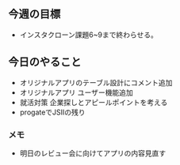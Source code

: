 ## 今週の目標
* インスタクローン課題6~9まで終わらせる。

## 今日のやること
* オリジナルアプリのテーブル設計にコメント追加
* オリジナルアプリ ユーザー機能追加
* 就活対策 企業探しとアピールポイントを考える
* progateでJSⅡの残り

### メモ
* 明日のレビュー会に向けてアプリの内容見直す